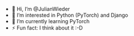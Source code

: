 - 👋 Hi, I’m @JulianWieder
- 👀 I’m interested in Python (PyTorch) and Django 
- 🌱 I’m currently learning PyTorch
- ⚡ Fun fact: I think about it :-D 

<!---
JulianWieder/JulianWieder is a ✨ special ✨ repository because its `README.md` (this file) appears on your GitHub profile.
You can click the Preview link to take a look at your changes.
--->
